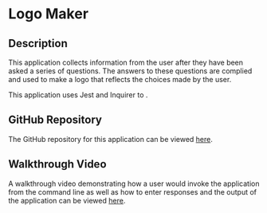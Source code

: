 # Logo Maker

## Description
This application collects information from the user after they have been asked a series of questions. The answers to these questions are complied and used to make a logo that reflects the choices made by the user. 

This application uses Jest and Inquirer to .

## GitHub Repository
The GitHub repository for this application can be viewed <a href="https://github.com/caitlinramsey/logo-maker" target="_blank">here</a>.

## Walkthrough Video
A walkthrough video demonstrating how a user would invoke the application from the command line as well as how to enter responses and the output of the application can be viewed <a href="https://" target="_blank">here</a>.